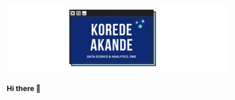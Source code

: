 <h1 align="center">
  <img src="https://raw.githubusercontent.com/KoredeAkande/KoredeAkande/master/output-onlinegiftools.gif" alt="KoredeAkande" />
</h1>


### Hi there 👋

<!--
**KoredeAkande/KoredeAkande** is a ✨ _special_ ✨ repository because its `README.md` (this file) appears on your GitHub profile.

Here are some ideas to get you started:

- 🔭 I’m currently working on ...
- 🌱 I’m currently learning ...
- 👯 I’m looking to collaborate on ...
- 🤔 I’m looking for help with ...
- 💬 Ask me about ...
- 📫 How to reach me: ...
- 😄 Pronouns: ...
- ⚡ Fun fact: ...
-->
